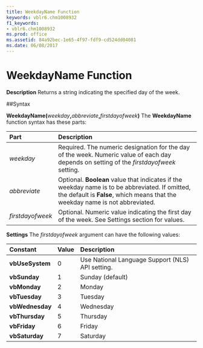 ```yaml
---
title: WeekdayName Function
keywords: vblr6.chm1008932
f1_keywords:
- vblr6.chm1008932
ms.prod: office
ms.assetid: 84a92bec-1e65-4f97-fdf9-cd524dd04081
ms.date: 06/08/2017
---
```



# WeekdayName Function



 **Description**
Returns a string indicating the specified day of the week.

##Syntax

**WeekdayName(**_weekday_**,**_abbreviate_**,**_firstdayofweek_**)**
The  **WeekdayName** function syntax has these parts:


|**Part**|**Description**|
|:-----|:-----|
| _weekday_|Required. The numeric designation for the day of the week. Numeric value of each day depends on setting of the  _firstdayofweek_ setting.|
| _abbreviate_|Optional.  **Boolean** value that indicates if the weekday name is to be abbreviated. If omitted, the default is **False**, which means that the weekday name is not abbreviated.|
| _firstdayofweek_|Optional. Numeric value indicating the first day of the week. See Settings section for values.|

 **Settings**
The  _firstdayofweek_ argument can have the following values:


|**Constant**|**Value**|**Description**|
|:-----|:-----|:-----|
|**vbUseSystem**|0|Use National Language Support (NLS) API setting.|
|**vbSunday**|1|Sunday (default)|
|**vbMonday**|2|Monday|
|**vbTuesday**|3|Tuesday|
|**vbWednesday**|4|Wednesday|
|**vbThursday**|5|Thursday|
|**vbFriday**|6|Friday|
|**vbSaturday**|7|Saturday|

